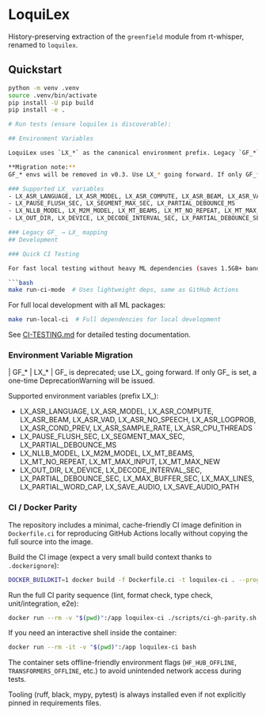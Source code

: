 # LoquiLex

History-preserving extraction of the `greenfield` module from rt-whisper, renamed to `loquilex`.

## Quickstart


```bash
python -m venv .venv
source .venv/bin/activate
pip install -U pip build
pip install -e .

# Run tests (ensure loquilex is discoverable):

## Environment Variables

LoquiLex uses `LX_*` as the canonical environment prefix. Legacy `GF_*` variables are supported as a silent fallback until v0.3.0 (with a one-time deprecation warning).

**Migration note:**
GF_* envs will be removed in v0.3. Use LX_* going forward. If only GF_* is set, a one-time DeprecationWarning will be issued.

### Supported LX_ variables
- LX_ASR_LANGUAGE, LX_ASR_MODEL, LX_ASR_COMPUTE, LX_ASR_BEAM, LX_ASR_VAD, LX_ASR_NO_SPEECH, LX_ASR_LOGPROB, LX_ASR_COND_PREV, LX_ASR_SAMPLE_RATE, LX_ASR_CPU_THREADS
- LX_PAUSE_FLUSH_SEC, LX_SEGMENT_MAX_SEC, LX_PARTIAL_DEBOUNCE_MS
- LX_NLLB_MODEL, LX_M2M_MODEL, LX_MT_BEAMS, LX_MT_NO_REPEAT, LX_MT_MAX_INPUT, LX_MT_MAX_NEW
- LX_OUT_DIR, LX_DEVICE, LX_DECODE_INTERVAL_SEC, LX_PARTIAL_DEBOUNCE_SEC, LX_MAX_BUFFER_SEC, LX_MAX_LINES, LX_PARTIAL_WORD_CAP, LX_SAVE_AUDIO, LX_SAVE_AUDIO_PATH

### Legacy GF_ → LX_ mapping
## Development

### Quick CI Testing

For fast local testing without heavy ML dependencies (saves 1.5GB+ bandwidth):

```bash
make run-ci-mode  # Uses lightweight deps, same as GitHub Actions
```

For full local development with all ML packages:

```bash
make run-local-ci  # Full dependencies for local development
```

See [CI-TESTING.md](CI-TESTING.md) for detailed testing documentation.

### Environment Variable Migration

| GF_*                | LX_*                 |
GF_ is deprecated; use LX_ going forward. If only GF_ is set, a one-time DeprecationWarning will be issued.

Supported environment variables (prefix LX_):
- LX_ASR_LANGUAGE, LX_ASR_MODEL, LX_ASR_COMPUTE, LX_ASR_BEAM, LX_ASR_VAD, LX_ASR_NO_SPEECH, LX_ASR_LOGPROB, LX_ASR_COND_PREV, LX_ASR_SAMPLE_RATE, LX_ASR_CPU_THREADS
- LX_PAUSE_FLUSH_SEC, LX_SEGMENT_MAX_SEC, LX_PARTIAL_DEBOUNCE_MS
- LX_NLLB_MODEL, LX_M2M_MODEL, LX_MT_BEAMS, LX_MT_NO_REPEAT, LX_MT_MAX_INPUT, LX_MT_MAX_NEW
- LX_OUT_DIR, LX_DEVICE, LX_DECODE_INTERVAL_SEC, LX_PARTIAL_DEBOUNCE_SEC, LX_MAX_BUFFER_SEC, LX_MAX_LINES, LX_PARTIAL_WORD_CAP, LX_SAVE_AUDIO, LX_SAVE_AUDIO_PATH

### CI / Docker Parity

The repository includes a minimal, cache-friendly CI image definition in `Dockerfile.ci` for reproducing GitHub Actions locally without copying the full source into the image.

Build the CI image (expect a very small build context thanks to `.dockerignore`):

```bash
DOCKER_BUILDKIT=1 docker build -f Dockerfile.ci -t loquilex-ci . --progress=plain
```

Run the full CI parity sequence (lint, format check, type check, unit/integration, e2e):

```bash
docker run --rm -v "$(pwd)":/app loquilex-ci ./scripts/ci-gh-parity.sh
```

If you need an interactive shell inside the container:

```bash
docker run --rm -it -v "$(pwd)":/app loquilex-ci bash
```

The container sets offline-friendly environment flags (`HF_HUB_OFFLINE`, `TRANSFORMERS_OFFLINE`, etc.) to avoid unintended network access during tests.

Tooling (ruff, black, mypy, pytest) is always installed even if not explicitly pinned in requirements files.
